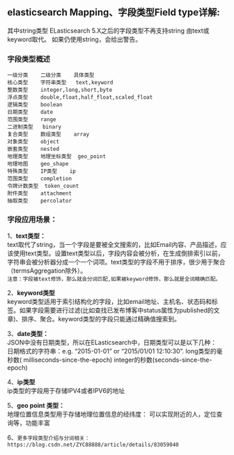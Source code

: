 ## **elasticsearch Mapping、字段类型Field type详解:**  
 其中string类型 ELasticsearch 5.X之后的字段类型不再支持string 由text或keyword取代。 如果仍使用string，会给出警告。
### 字段类型概述
```
一级分类	二级分类	具体类型
核心类型	字符串类型	text,keyword
整数类型	integer,long,short,byte
浮点类型	double,float,half_float,scaled_float
逻辑类型	boolean
日期类型	date
范围类型	range
二进制类型	binary
复合类型	数组类型	array
对象类型	object
嵌套类型	nested
地理类型	地理坐标类型	geo_point
地理地图	geo_shape
特殊类型	IP类型	ip
范围类型	completion
令牌计数类型	token_count
附件类型	attachment
抽取类型	percolator
```
### 字段应用场景：
1、**text类型：**  
text取代了string，当一个字段是要被全文搜索的，比如Email内容、产品描述，应该使用text类型。设置text类型以后，字段内容会被分析，在生成倒排索引以前，字符串会被分析器分成一个一个词项。text类型的字段不用于排序，很少用于聚合（termsAggregation除外）。  
```注意：字段被text修饰，那么就会分词匹配,如果被keyword修饰，那么就是全词精确匹配。```

2、**keyword类型**  
keyword类型适用于索引结构化的字段，比如email地址、主机名、状态码和标签。如果字段需要进行过滤(比如查找已发布博客中status属性为published的文章)、排序、聚合。keyword类型的字段只能通过精确值搜索到。

3、**date类型：**  
JSON中没有日期类型，所以在ELasticsearch中，日期类型可以是以下几种：  
日期格式的字符串：e.g. “2015-01-01” or “2015/01/01 12:10:30”.
long类型的毫秒数( milliseconds-since-the-epoch)
integer的秒数(seconds-since-the-epoch)

4、**ip类型**  
ip类型的字段用于存储IPV4或者IPV6的地址

5、**geo point 类型：**  
地理位置信息类型用于存储地理位置信息的经纬度：  可以实现附近的人，定位查询等，功能丰富

6、```更多字段类型介绍与分词相关：https://blog.csdn.net/ZYC88888/article/details/83059040```
